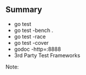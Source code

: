 ## Summary

* go test
* go test -bench .
* go test -race
* go test -cover
* godoc -http=:8888
* 3rd Party Test Frameworks

Note:
